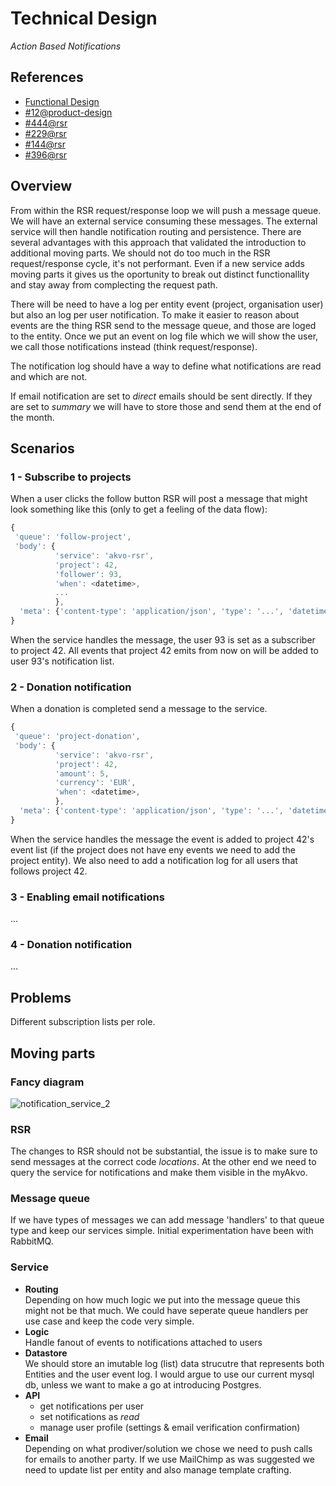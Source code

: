 # Technical Design
*Action Based Notifications*

## References
- [Functional Design](https://github.com/akvo/akvo-product-design/blob/master/RSR/Features/12-ActionBasedNotifications/FunctionalDesign/ActionBasedNotifications.md)
- [#12@product-design](https://github.com/akvo/akvo-product-design/issues/12)
- [#444@rsr](https://github.com/akvo/akvo-rsr/issues/444)
- [#229@rsr](https://github.com/akvo/akvo-rsr/issues/229)
- [#144@rsr](https://github.com/akvo/akvo-rsr/issues/144)
- [#396@rsr](https://github.com/akvo/akvo-rsr/issues/396)


## Overview
From within the RSR request/response loop we will push a message queue. We will have an external service consuming these messages. The external service will then handle notification routing and persistence. There are several advantages with this approach that validated the introduction to additional moving parts. We should not do too much in the RSR request/response cycle, it's not performant. Even if a new service adds moving parts it gives us the oportunity to break out distinct functionallity and stay away from complecting the request path.

There will be need to have a log per entity event (project, organisation user) but also an log per user notification. To make it easier to reason about events are the thing RSR send to the message queue, and those are loged to the entity. Once we put an event on log file which we will show the user, we call those notifications instead (think request/response). 

The notification log should have a way to define what notifications are read and which are not. 

If email notification are set to *direct* emails should be sent directly. If they are set to *summary* we will have to store those and send them at the end of the month.


## Scenarios

### 1 - Subscribe to projects
When a user clicks the follow button RSR will post a message that might look something like this (only to get a feeling of the data flow):

```javascript
{
 'queue': 'follow-project',
 'body': {
 		  'service': 'akvo-rsr',
 		  'project': 42,
          'follower': 93,
          'when': <datetime>,
          ...
          },
  'meta': {'content-type': 'application/json', 'type': '...', 'datetime': '?'}
}
```

When the service handles the message, the user 93 is set as a subscriber to project 42. All events that project 42 emits from now on will be added to user 93's notification list.


### 2 - Donation notification
When a donation is completed send a message to the service.

```javascript
{
 'queue': 'project-donation',
 'body': {
 		  'service': 'akvo-rsr',
 		  'project': 42,
 		  'amount': 5,
 		  'currency': 'EUR',
 		  'when': <datetime>,
          },
  'meta': {'content-type': 'application/json', 'type': '...', 'datetime': '?'}
}
```

When the service handles the message the event is added to project 42's event list (if the project does not have eny events we need to add the project entity). We also need to add a notification log for all users that follows project 42.


### 3 - Enabling email notifications
...

### 4 - Donation notification
...

## Problems
Different subscription lists per role.


## Moving parts

### Fancy diagram
![notification_service_2](https://f.cloud.github.com/assets/31837/2193228/7fe172f8-9879-11e3-9dde-b449a2f741b2.png)


### RSR
The changes to RSR should not be substantial, the issue is to make sure to send messages at the correct code *locations*. At the other end we need to query the service for notifications and make them visible in the myAkvo. 

### Message queue
If we have types of messages we can add message 'handlers' to that queue type and keep our services simple. Initial experimentation have been with RabbitMQ. 

### Service
- **Routing**  
  Depending on how much logic we put into the message queue this might not be that much. We could have seperate queue handlers per use case and keep the code very simple.
- **Logic**  
  Handle fanout of events to notifications attached to users
- **Datastore**  
  We should store an imutable log (list) data strucutre that represents both Entities and the user event log. I would argue to use our current mysql db, unless we want to make a go at introducing Postgres.
- **API**  
  - get notifications per user
  - set notifications as *read*
  - manage user profile (settings & email verification confirmation)
- **Email**  
  Depending on what prodiver/solution we chose we need to push calls for emails to another party. If we use MailChimp as was suggested we need to update list per entity and also manage template crafting.

